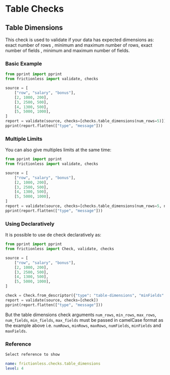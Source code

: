 # Table Checks

## Table Dimensions

This check is used to validate if your data has expected dimensions as: exact number of rows , minimum and maximum number of rows, exact number of fields , minimum and maximum  number of fields.

### Basic Example

```python script tabs=Python
from pprint import pprint
from frictionless import validate, checks

source = [
    ["row", "salary", "bonus"],
    [2, 1000, 200],
    [3, 2500, 500],
    [4, 1300, 500],
    [5, 5000, 1000],
]
report = validate(source, checks=[checks.table_dimensions(num_rows=5)])
pprint(report.flatten(["type", "message"]))
```

### Multiple Limits

You can also give multiples limits at the same time:

```python script tabs=Python
from pprint import pprint
from frictionless import validate, checks

source = [
    ["row", "salary", "bonus"],
    [2, 1000, 200],
    [3, 2500, 500],
    [4, 1300, 500],
    [5, 5000, 1000],
]
report = validate(source, checks=[checks.table_dimensions(num_rows=5, num_fields=4)])
pprint(report.flatten(["type", "message"]))
```

### Using Declaratively

It is possible to use de check declaratively as:

```python script tabs=Python
from pprint import pprint
from frictionless import Check, validate, checks

source = [
    ["row", "salary", "bonus"],
    [2, 1000, 200],
    [3, 2500, 500],
    [4, 1300, 500],
    [5, 5000, 1000],
]

check = Check.from_descriptor({"type": "table-dimensions", "minFields": 4, "maxRows": 3})
report = validate(source, checks=[check])
pprint(report.flatten(["type", "message"]))
```

But the table dimensions check arguments `num_rows`, `min_rows`, `max_rows`, `num_fields`, `min_fields`, `max_fields` must be passed in camelCase format as the example above i.e. `numRows`, `minRows`, `maxRows`, `numFields`, `minFields` and `maxFields`.

### Reference

```markdown tabs=Select
Select reference to show
```

```yaml reference tabs=table_dimensions
name: frictionless.checks.table_dimensions
level: 4
```
